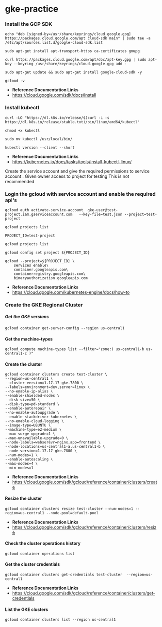 # gke-practice

### Install the GCP SDK
```
echo "deb [signed-by=/usr/share/keyrings/cloud.google.gpg] https://packages.cloud.google.com/apt cloud-sdk main" | sudo tee -a /etc/apt/sources.list.d/google-cloud-sdk.list

sudo apt-get install apt-transport-https ca-certificates gnupg

curl https://packages.cloud.google.com/apt/doc/apt-key.gpg | sudo apt-key --keyring /usr/share/keyrings/cloud.google.gpg add -

sudo apt-get update && sudo apt-get install google-cloud-sdk -y

gcloud -v
```
- **Reference Documentation Links**
- https://cloud.google.com/sdk/docs/install

### Install kubectl
```
curl -LO "https://dl.k8s.io/release/$(curl -L -s https://dl.k8s.io/release/stable.txt)/bin/linux/amd64/kubectl"

chmod +x kubectl

sudo mv kubectl /usr/local/bin/

kubectl version --client --short
```
- **Reference Documentation Links**
- https://kubernetes.io/docs/tasks/tools/install-kubectl-linux/

Create the service account and give the required permissions to service account . Given owner access to project for testing 
This is not recommended 
### Login the gcloud with service account and enable the required api's
```
gcloud auth activate-service-account  gke-user@test-project.iam.gserviceaccount.com   --key-file=test.json --project=test-project

gcloud projects list

PROJECT_ID=test-project

gcloud projects list

gcloud config set project ${PROJECT_ID}

gcloud --project=${PROJECT_ID} \
    services enable\
    container.googleapis.com\
    containerregistry.googleapis.com\
    binaryauthorization.googleapis.com
```
- **Reference Documentation Links**
- https://cloud.google.com/kubernetes-engine/docs/how-to
### Create the GKE Regional Cluster

##### Get the GKE versions
```
gcloud container get-server-config --region us-central1
```
#### Get the machine-types
```
gcloud compute machine-types list --filter="zone:( us-central1-b us-central1-c )"
```
#### Create the cluster
```
gcloud container clusters create test-cluster \
--region=us-central1 \
--cluster-version=1.17.17-gke.7800 \
--labels=environment=dev,server=linux \
--no-enable-ip-alias \
--enable-shielded-nodes \
--disk-size=50 \
--disk-type=pd-standard \
--enable-autorepair \
--no-enable-autoupgrade \
--enable-stackdriver-kubernetes \
--no-enable-cloud-logging \
--image-type=UBUNTU \
--machine-type=e2-medium \
--max-surge-upgrade=1 \
--max-unavailable-upgrade=0 \
--node-labels=webserevr=nginx,app=frontend \
--node-locations=us-central1-a,us-central1-b \
--node-version=1.17.17-gke.7800 \
--num-nodes=1 \
--enable-autoscaling \
--max-nodes=4 \
--min-nodes=1 
```
- **Reference Documentation Links**
- https://cloud.google.com/sdk/gcloud/reference/container/clusters/create

#### Resize the cluster
```
gcloud container clusters resize test-cluster --num-nodes=1 --region=us-central1 --node-pool=default-pool
```
- **Reference Documentation Links**
- https://cloud.google.com/sdk/gcloud/reference/container/clusters/resize
#### Check the cluster operations history
```
gcloud container operations list
```
#### Get the cluster credentials
```
gcloud container clusters get-credentials test-cluster  --region=us-central1
```
- **Reference Documentation Links**
- https://cloud.google.com/sdk/gcloud/reference/container/clusters/get-credentials

#### List the GKE clusters
```
gcloud container clusters list --region us-central1
```
